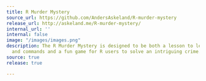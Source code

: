 ```yaml
---
title: R Murder Mystery
source_url: https://github.com/AndersAskeland/R-murder-mystery
release_url: http://askeland.me/R-murder-mystery/
internal_url: ''
internal: false
image: "/images/images.png"
description: The R Murder Mystery is designed to be both a lesson to learn R concepts
  and commands and a fun game for R users to solve an intriguing crime.
source: true
release: true

---
```

